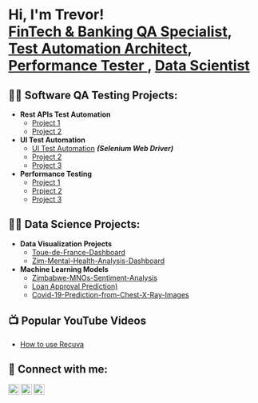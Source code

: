 <h1>Hi, I'm Trevor! <br/><a href="https://github.com/Travoltah">FinTech & Banking QA Specialist</a>, <a href="https://www.linkedin.com/in/trevor-kauyu/">Test Automation Architect</a>, <a href="https://github.com/Travoltah">Performance Tester </a> , <a href="https://github.com/Travoltah">Data Scientist </a></h1>

<h2>👨‍💻 Software QA Testing Projects:</h2>

- <b>Rest APIs Test Automation</b>
  - [Project 1](https://github.com/Travoltah/Toue-de-France-Dashboard.git)
  - [Project 2](https://github.com/Travoltah/Toue-de-France-Dashboard.git)
- <b>UI Test Automation</b>
  - [UI Test Automation](https://github.com/Travoltah/CodingQ1) <b><i>(Selenium Web Driver)</b></i>
  - [Project 2](https://github.com/Travoltah/Toue-de-France-Dashboard.git)
  - [Project 3](https://github.com/Travoltah/Toue-de-France-Dashboard.git)
- <b>Performance Testing</b>
  - [Project 1](https://github.com/Travoltah/Toue-de-France-Dashboard.git)
  - [Prpject 2](https://github.com/Travoltah/Toue-de-France-Dashboard.git)
  - [Project 3](https://github.com/Travoltah/Toue-de-France-Dashboard.git)

<h2>👨‍💻 Data Science Projects:</h2>

- <b>Data Visualization Projects</b>
  - [Toue-de-France-Dashboard](https://github.com/Travoltah/Toue-de-France-Dashboard.git)
  - [Zim-Mental-Health-Analysis-Dashboard](https://github.com/Travoltah/Zim-Mental-Health-Analysis-Dashboard.git)
- <b>Machine Learning Models</b>
  - [Zimbabwe-MNOs-Sentiment-Analysis](https://github.com/Travoltah/Zimbabwe-MNOs-Sentiment-Analysis.git)
  - [Loan Approval Prediction)](https://github.com/Travoltah/Loan-Approval-Prediction.git)
  - [Covid-19-Prediction-from-Chest-X-Ray-Images](https://github.com/Travoltah/Covid-19-Prediction-from-Chest-X-Ray-Images.git)

<h2>📺 Popular YouTube Videos</h2>

- [How to use Recuva](https://www.youtube.com/watch?v=fi8ciuEe2gk)

<h2> 🤳 Connect with me:</h2>

[<img align="left" alt="trevor-kauyu | YouTube" width="22px" src="https://cdn.jsdelivr.net/npm/simple-icons@v3/icons/youtube.svg" />][youtube]
[<img align="left" alt="trevor-kauyu | Twitter" width="22px" src="https://cdn.jsdelivr.net/npm/simple-icons@v3/icons/twitter.svg" />][twitter]
[<img align="left" alt="trevor-kauyu | LinkedIn" width="22px" src="https://cdn.jsdelivr.net/npm/simple-icons@v3/icons/linkedin.svg" />][linkedin]

[twitter]: https://x.com/shawnkayz
[youtube]: https://www.youtube.com/@trevorkauyu9098
[linkedin]: https://www.linkedin.com/in/trevor-kauyu/

<!--
**joshmadakor1/joshmadakor1** is a ✨ _special_ ✨ repository because its `README.md` (this file) appears on your GitHub profile.

Here are some ideas to get you started:
[<img align="left" alt="trevor-kauyu | Instagram" width="22px" src="https://cdn.jsdelivr.net/npm/simple-icons@v3/icons/instagram.svg" />][instagram]

[instagram]: https://www.instagram.com/joshmadakor/
- 🔭 I’m currently working on ...
- 🌱 I’m currently learning ...
- 👯 I’m looking to collaborate on ...
- 🤔 I’m looking for help with ...
- 💬 Ask me about ...
- 📫 How to reach me: ...
- 😄 Pronouns: ...
- ⚡ Fun fact: ...
-->
